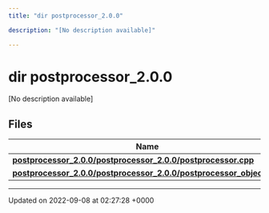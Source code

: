 ```yaml
---
title: "dir postprocessor_2.0.0"

description: "[No description available]"

---
```


# dir postprocessor_2.0.0

[No description available]

## Files

| Name           |
| -------------- |
| **[postprocessor_2.0.0/postprocessor_2.0.0/postprocessor.cpp](/documentation/code/files/postprocessor__2_80_80_2postprocessor_8cpp/#file-postprocessor-2-0-0-postprocessor-2-0-0-postprocessor-cpp)**  |
| **[postprocessor_2.0.0/postprocessor_2.0.0/postprocessor_object.cpp](/documentation/code/files/postprocessor__2_80_80_2postprocessor__object_8cpp/#file-postprocessor-2-0-0-postprocessor-2-0-0-postprocessor-object-cpp)**  |






-------------------------------

Updated on 2022-09-08 at 02:27:28 +0000

